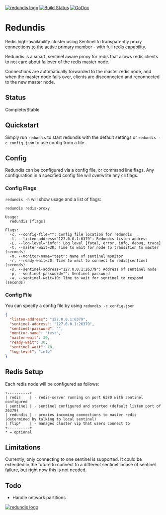 [![redundis logo](http://microbox.rocks/assets/readme-headers/redundis.png)](http://microbox.cloud/open-source#redundis)
[![Build Status](https://github.com/mu-box/redundis/actions/workflows/ci.yaml/badge.svg)](https://github.com/mu-box/redundis/actions)
[![GoDoc](https://godoc.org/github.com/mu-box/redundis?status.svg)](https://godoc.org/github.com/mu-box/redundis)

# Redundis

Redis high-availability cluster using Sentinel to transparently proxy connections to the active primary member - with full redis capability.

Redundis is a smart, sentinel aware proxy for redis that allows redis clients to not care about failover of the redis master node.

Connections are automatically forwarded to the master redis node, and when the master node fails over, clients are disconnected and reconnected to the new master node.

## Status

Complete/Stable

## Quickstart

Simply run `redundis` to start redundis with the default settings or `redundis -c config.json` to use config from a file.

## Config

Redundis can be configured via a config file, or command line flags. Any configuration in a specified config file will overwrite any cli flags.

### Config Flags

`redundis -h` will show usage and a list of flags:

```
redundis redis-proxy

Usage:
  redundis [flags]

Flags:
  -c, --config-file="": Config file location for redundis
  -l, --listen-address="127.0.0.1:6379": Redundis listen address
  -L, --log-level="info": Log level [fatal, error, info, debug, trace]
  -t, --master-wait=30: Time to wait for node to transition to master (seconds)
  -m, --monitor-name="test": Name of sentinel monitor
  -r, --ready-wait=30: Time to wait to connect to redis|sentinel (seconds)
  -s, --sentinel-address="127.0.0.1:26379": Address of sentinel node
  -p, --sentinel-password="": Sentinel password
  -w, --sentinel-wait=10: Time to wait for sentinel to respond (seconds)
```

### Config File

You can specify a config file by using `redundis -c config.json`
```json
{
  "listen-address": "127.0.0.1:6379",
  "sentinel-address": "127.0.0.1:26379",
  "sentinel-password": "",
  "monitor-name": "test",
  "master-wait": 30,
  "ready-wait": 30,
  "sentinel-wait": 10,
  "log-level": "info"
}
```

## Redis Setup

Each redis node will be configured as follows:
```
+----------+
| redis    | - redis-server running on port 6380 with sentinel configured
| sentinel | - sentinel configured and started (default listen port of 26379)
| redundis | - proxies incoming connections to master redis (determined by talking to local sentinel)
| flip*    | - manages cluster vip that users connect to
+----------+
* = optional
```

## Limitations

Currently, only connecting to one sentinel is supported. It could be extended in the future to connect to a different sentinel incase of sentinel failure, but right now this is not needed.

## Todo

- Handle network partitions

[![redundis logo](http://microbox.rocks/assets/open-src/microbox-open-src.png)](http://microbox.cloud/open-source)
